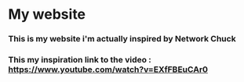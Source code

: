 # My website

### This is my website i'm actually inspired by Network Chuck

### This my inspiration link to the video : https://www.youtube.com/watch?v=EXfFBEuCAr0
